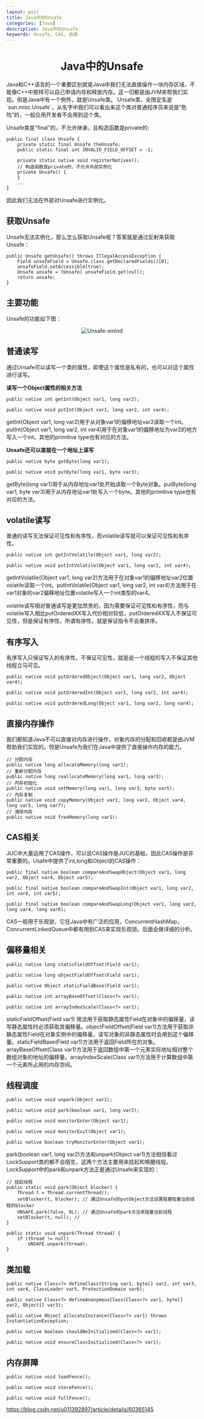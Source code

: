 ```yaml
---
layout: post
title: Java中的Unsafe
categories: [Java]
description: Java中的Unsafe
keywords: Unsafe, CAS, 自旋
---
```


<h1 align="center">Java中的Unsafe</h1>
Java和C++语言的一个重要区别就是Java中我们无法直接操作一块内存区域，不能像C++中那样可以自己申请内存和释放内存。这一切都是由JVM来帮我们实现。但是Java中有一个例外，就是Unsafe类。
Unsafe类，全限定名是`sun.misc.Unsafe`，从名字中我们可以看出来这个类对普通程序员来说是“危险”的，一般应用开发者不会用到这个类。

Unsafe类是"final"的，不允许继承。且构造函数是private的:
```
public final class Unsafe {
    private static final Unsafe theUnsafe;
    public static final int INVALID_FIELD_OFFSET = -1;

    private static native void registerNatives();
    // 构造函数是private的，不允许外部实例化
    private Unsafe() {
    }
    ...
}
```
因此我们无法在外部对Unsafe进行实例化。

## 获取Unsafe
Unsafe无法实例化，那么怎么获取Unsafe呢？答案就是通过反射来获取Unsafe：
```
public Unsafe getUnsafe() throws IllegalAccessException {
    Field unsafeField = Unsafe.class.getDeclaredFields()[0];
    unsafeField.setAccessible(true);
    Unsafe unsafe = (Unsafe) unsafeField.get(null);
    return unsafe;
}
```

## 主要功能
Unsafe的功能如下图：
<div align="center">
    <img src="{{ site.url }}/images/posts/java/Unsafe-xmind.png" alt="Unsafe-xmind"/>
</div>

## 普通读写

通过Unsafe可以读写一个类的属性，即使这个属性是私有的，也可以对这个属性进行读写。

**读写一个Object属性的相关方法**

```
public native int getInt(Object var1, long var2);

public native void putInt(Object var1, long var2, int var4);
```
getInt(Object var1, long var2)用于从对象var1的偏移地址var2读取一个int。putInt(Object var1, long var2, int var4)用于在对象var1的偏移地址为var2的地方写入一个int。其他的primitive type也有对应的方法。

**Unsafe还可以直接在一个地址上读写**

```
public native byte getByte(long var1);

public native void putByte(long var1, byte var3);
```
getByte(long var1)用于从内存地址var1处开始读取一个Byte对象。putByte(long var1, byte var3)用于从内存地址var1处写入一个byte。其他的primitive type也有对应的方法。



## volatile读写
普通的读写无法保证可见性和有序性，而volatile读写就可以保证可见性和有序性。

```
public native int getIntVolatile(Object var1, long var2);

public native void putIntVolatile(Object var1, long var2, int var4);
```
getIntVolatile(Object var1, long var2)方法用于在对象var1的偏移地址var2位置volatile读取一个int。putIntVolatile(Object var1, long var2, int var4)方法用于在var1对象的var2偏移地址位置volatile写入一个int类型的var4。

volatile读写相对普通读写是更加昂贵的，因为需要保证可见性和有序性，而与volatile写入相比putOrderedXX写入代价相对较低，putOrderedXX写入不保证可见性，但是保证有序性，所谓有序性，就是保证指令不会重排序。

## 有序写入
有序写入只保证写入的有序性，不保证可见性，就是说一个线程的写入不保证其他线程立马可见。
```
public native void putOrderedObject(Object var1, long var2, Object var4);

public native void putOrderedInt(Object var1, long var2, int var4);

public native void putOrderedLong(Object var1, long var2, long var4);
```

## 直接内存操作
我们都知道Java不可以直接对内存进行操作，对象内存的分配和回收都是由JVM帮助我们实现的。但是Unsafe为我们在Java中提供了直接操作内存的能力。
```
// 分配内存
public native long allocateMemory(long var1);
// 重新分配内存
public native long reallocateMemory(long var1, long var3);
// 内存初始化
public native void setMemory(long var1, long var3, byte var5);
// 内存复制
public native void copyMemory(Object var1, long var2, Object var4, long var5, long var7);
// 清除内存
public native void freeMemory(long var1);
```

## CAS相关
JUC中大量运用了CAS操作，可以说CAS操作是JUC的基础，因此CAS操作是非常重要的。Usafe中提供了int,long和Object的CAS操作：
```
public final native boolean compareAndSwapObject(Object var1, long var2, Object var4, Object var5);

public final native boolean compareAndSwapInt(Object var1, long var2, int var4, int var5);

public final native boolean compareAndSwapLong(Object var1, long var2, long var4, long var6);
```
CAS一般用于乐观锁，它在Java中有广泛的应用，ConcurrentHashMap，ConcurrentLinkedQueue中都有用到CAS来实现乐观锁。后面会做详细的分析。


## 偏移量相关
```
public native long staticFieldOffset(Field var1);

public native long objectFieldOffset(Field var1);

public native Object staticFieldBase(Field var1);

public native int arrayBaseOffset(Class<?> var1);

public native int arrayIndexScale(Class<?> var1);
```
staticFieldOffset(Field var1) 用法用于获取静态属性Field在对象中的偏移量，读写静态属性时必须获取其偏移量。objectFieldOffset(Field var1)方法用于获取非静态属性Field在对象实例中的偏移量，读写对象的非静态属性时会用到这个偏移量。staticFieldBase(Field var1)方法用于返回Field所在的对象。arrayBaseOffset(Class<?> var1)方法用于返回数组中第一个元素实际地址相对整个数组对象的地址的偏移量。arrayIndexScale(Class<?> var1)方法用于计算数组中第一个元素所占用的内存空间。

## 线程调度
```
public native void unpark(Object var1);

public native void park(boolean var1, long var2);

public native void monitorEnter(Object var1);

public native void monitorExit(Object var1);

public native boolean tryMonitorEnter(Object var1);
```
park(boolean var1, long var2)方法和unpark(Object var1)方法相信看过LockSupport类的都不会陌生，这两个方法主要用来挂起和唤醒线程。LockSupport中的park和unpark方法正是通过Unsafe来实现的：
```
// 挂起线程
public static void park(Object blocker) {
    Thread t = Thread.currentThread();
    setBlocker(t, blocker); // 通过Unsafe的putObject方法设置阻塞阻塞当前线程的blocker
    UNSAFE.park(false, 0L); // 通过Unsafe的park方法来阻塞当前线程
    setBlocker(t, null); // 
}

public static void unpark(Thread thread) {
    if (thread != null)
        UNSAFE.unpark(thread);
}
```

## 类加载
```
public native Class<?> defineClass(String var1, byte[] var2, int var3, int var4, ClassLoader var5, ProtectionDomain var6);

public native Class<?> defineAnonymousClass(Class<?> var1, byte[] var2, Object[] var3);

public native Object allocateInstance(Class<?> var1) throws InstantiationException;

public native boolean shouldBeInitialized(Class<?> var1);

public native void ensureClassInitialized(Class<?> var1);
```

## 内存屏障
```
public native void loadFence();

public native void storeFence();

public native void fullFence();
```



https://blog.csdn.net/u011392897/article/details/60365145

